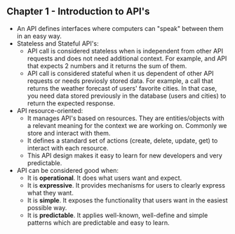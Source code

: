 ## Chapter 1 - Introduction to API's

- An API defines interfaces where computers can "speak" between them in an easy way.
- Stateless and Stateful API's:
  - API call is considered stateless when is independent from other API requests and does not need additional context. For example, and API that expects 2 numbers and it returns the sum of them.
  - API call is considered stateful when it us dependent of other API requests or needs previosly stored data. For example, a call that returns the weather forecast of users' favorite cities. In that case, you need data stored previously in the database (users and cities) to return the expected response.
- API resource-oriented:
  - It manages API's based on resources. They are entities/objects with a relevant meaning for the context we are working on. Commonly we store and interact with them.
  - It defines a standard set of actions (create, delete, update, get) to interact with each resource.
  - This API design makes it easy to learn for new developers and very predictable.
- API can be considered good when:
  - It is **operational**. It does what users want and expect.
  - It is **expressive**. It provides mechanisms for users to clearly express what they want.
  - It is **simple**. It exposes the functionality that users want in the easiest possible way.
  - It is **predictable**. It applies well-known, well-define and simple patterns which are predictable and easy to learn.